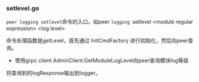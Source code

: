 ### setlevel.go

`peer logging setlevel`命令的入口。如peer `logging `setlevel  &lt;module regular expression&gt; &lt;log level&gt;

命令处理函数是getLevel，首先通过 InitCmdFactory 进行初始化，然后向peer查询。

* 使用grpc client AdminClient.GetModuleLogLevel向peer查询模块log等级

将查询到的logResponse输出到logger。

